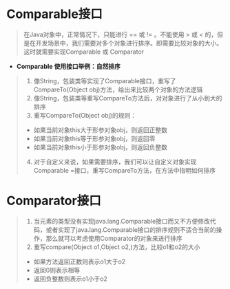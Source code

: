 # Comparable接口

>在Java对象中，正常情况下，只能进行 == 或 != 。不能使用 > 或 < 的，但是在开发场景中，我们需要对多个对象进行排序。即需要比较对象的大小。这时就需要实现Comparable 或 Comparator

- **Comparable 使用接口举例：自然排序**

>1. 像String，包装类等实现了Comparable接口，重写了CompareTo(Object obj)方法，给出来比较两个对象的方法逻辑
>2. 像String，包装类等重写CompareTo方法后，对对象进行了从小到大的排序
>3. 重写CompareTo(Object obj)的规则：
>   - 如果当前对象this大于形参对象obj，则返回正整数
>   - 如果当前对象this等于形参对象obj，则返回零
>   - 如果当前对象this小于形参对象obj，则返回负整数
>4. 对于自定义来说，如果需要排序，我们可以让自定义对象实现Comparable =接口，重写CompareTo方法，在方法中指明如何排序

# Comparator接口

>1. 当元素的类型没有实现java.lang.Comparable接口而又不方便修改代码，或者实现了java.lang.Comparable接口的排序规则不适合当前的操作，那么就可以考虑使用Comparator的对象来进行排序
>2. 重写compare(Object  o1,Object  o2,)方法，比较o1和o2的大小
>   - 如果方法返回正数则表示o1大于o2
>   - 返回0则表示相等
>   - 返回负整数则表示o1小于o2